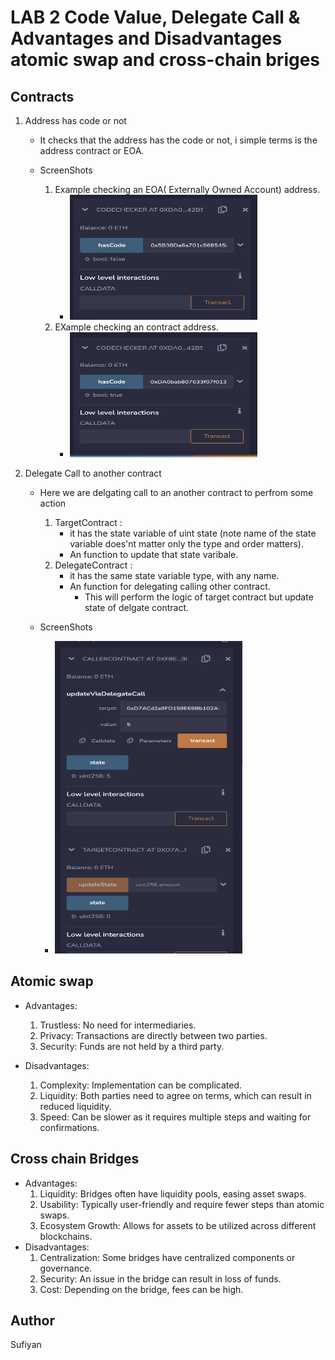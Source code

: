 # LAB 2 Code Value, Delegate Call & Advantages and Disadvantages atomic swap and cross-chain briges


## Contracts 
1. Address has code or not
    - It checks that the address has the code or not, i simple terms is the address contract or EOA.

    - ScreenShots
        1. Example checking an EOA( Externally Owned Account) address.
            - <img src="images/eoaExample.png" width="300" height="200" />
        2. EXample checking an contract address. 
            - <img src="images/contractExample.png" width="300" height="200" />

2. Delegate Call to another contract
    - Here we are delgating call to an another contract to perfrom some action
        1. TargetContract :
            - it has the state variable of uint state (note name of the state variable does'nt matter only the type and order matters).
            - An function to update that state varibale.
        2. DelegateContract :
            - it has the same state variable type, with any name.
            - An function for delegating calling other contract. 
                - This will perform the logic of target contract but update state of delgate contract.

    - ScreenShots
        - <img src="images/delegatecallExample.png" width="300" height="500" />            

## Atomic swap
- Advantages:
    1. Trustless: No need for intermediaries.
    2. Privacy: Transactions are directly between two parties.
    3. Security: Funds are not held by a third party.

- Disadvantages:
    1. Complexity: Implementation can be complicated.
    2. Liquidity: Both parties need to agree on terms, which can result in reduced liquidity.
    3. Speed: Can be slower as it requires multiple steps and waiting for confirmations.    

## Cross chain Bridges
- Advantages:
    1. Liquidity: Bridges often have liquidity pools, easing asset swaps.
    2. Usability: Typically user-friendly and require fewer steps than atomic swaps.
    3. Ecosystem Growth: Allows for assets to be utilized across different blockchains.
- Disadvantages:
    1. Centralization: Some bridges have centralized components or governance.
    2. Security: An issue in the bridge can result in loss of funds.
    3. Cost: Depending on the bridge, fees can be high.

## Author
Sufiyan